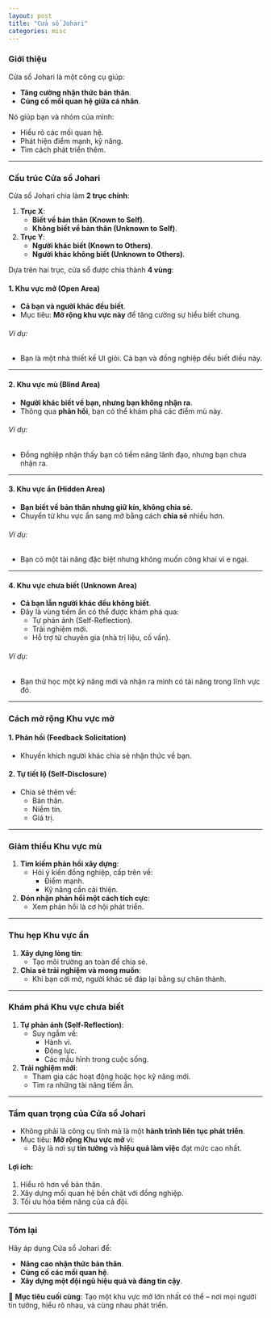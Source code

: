 ```yaml
---
layout: post
title: "Cửa sổ Johari"
categories: misc
---
```


### Giới thiệu

Cửa sổ Johari là một công cụ giúp:

- **Tăng cường nhận thức bản thân**.
- **Củng cố mối quan hệ giữa cá nhân**.

Nó giúp bạn và nhóm của mình:

- Hiểu rõ các mối quan hệ.
- Phát hiện điểm mạnh, kỹ năng.
- Tìm cách phát triển thêm.

---

### **Cấu trúc Cửa sổ Johari**

Cửa sổ Johari chia làm **2 trục chính**:

1. **Trục X**:
   - **Biết về bản thân (Known to Self)**.
   - **Không biết về bản thân (Unknown to Self)**.
2. **Trục Y**:
   - **Người khác biết (Known to Others)**.
   - **Người khác không biết (Unknown to Others)**.

Dựa trên hai trục, cửa sổ được chia thành **4 vùng**:

#### 1. **Khu vực mở (Open Area)**

- **Cả bạn và người khác đều biết**.
- Mục tiêu: **Mở rộng khu vực này** để tăng cường sự hiểu biết chung.

###### Ví dụ:

- Bạn là một nhà thiết kế UI giỏi. Cả bạn và đồng nghiệp đều biết điều này.

---

#### 2. **Khu vực mù (Blind Area)**

- **Người khác biết về bạn, nhưng bạn không nhận ra**.
- Thông qua **phản hồi**, bạn có thể khám phá các điểm mù này.

###### Ví dụ:

- Đồng nghiệp nhận thấy bạn có tiềm năng lãnh đạo, nhưng bạn chưa nhận ra.

---

#### 3. **Khu vực ẩn (Hidden Area)**

- **Bạn biết về bản thân nhưng giữ kín, không chia sẻ**.
- Chuyển từ khu vực ẩn sang mở bằng cách **chia sẻ** nhiều hơn.

###### Ví dụ:

- Bạn có một tài năng đặc biệt nhưng không muốn công khai vì e ngại.

---

#### 4. **Khu vực chưa biết (Unknown Area)**

- **Cả bạn lẫn người khác đều không biết**.
- Đây là vùng tiềm ẩn có thể được khám phá qua:
  - Tự phản ánh (Self-Reflection).
  - Trải nghiệm mới.
  - Hỗ trợ từ chuyên gia (nhà trị liệu, cố vấn).

###### Ví dụ:

- Bạn thử học một kỹ năng mới và nhận ra mình có tài năng trong lĩnh vực đó.

---

### **Cách mở rộng Khu vực mở**

#### 1. **Phản hồi (Feedback Solicitation)**

- Khuyến khích người khác chia sẻ nhận thức về bạn.

#### 2. **Tự tiết lộ (Self-Disclosure)**

- Chia sẻ thêm về:
  - Bản thân.
  - Niềm tin.
  - Giá trị.

---

### **Giảm thiểu Khu vực mù**

1. **Tìm kiếm phản hồi xây dựng**:
   - Hỏi ý kiến đồng nghiệp, cấp trên về:
     - Điểm mạnh.
     - Kỹ năng cần cải thiện.
2. **Đón nhận phản hồi một cách tích cực**:
   - Xem phản hồi là cơ hội phát triển.

---

### **Thu hẹp Khu vực ẩn**

1. **Xây dựng lòng tin**:
   - Tạo môi trường an toàn để chia sẻ.
2. **Chia sẻ trải nghiệm và mong muốn**:
   - Khi bạn cởi mở, người khác sẽ đáp lại bằng sự chân thành.

---

### **Khám phá Khu vực chưa biết**

1. **Tự phản ánh (Self-Reflection)**:
   - Suy ngẫm về:
     - Hành vi.
     - Động lực.
     - Các mẫu hình trong cuộc sống.
2. **Trải nghiệm mới**:
   - Tham gia các hoạt động hoặc học kỹ năng mới.
   - Tìm ra những tài năng tiềm ẩn.

---

### **Tầm quan trọng của Cửa sổ Johari**

- Không phải là công cụ tĩnh mà là một **hành trình liên tục phát triển**.
- Mục tiêu: **Mở rộng Khu vực mở** vì:
  - Đây là nơi sự **tin tưởng** và **hiệu quả làm việc** đạt mức cao nhất.

#### **Lợi ích:**

1. Hiểu rõ hơn về bản thân.
2. Xây dựng mối quan hệ bền chặt với đồng nghiệp.
3. Tối ưu hóa tiềm năng của cả đội.

---

### **Tóm lại**

Hãy áp dụng Cửa sổ Johari để:

- **Nâng cao nhận thức bản thân**.
- **Củng cố các mối quan hệ**.
- **Xây dựng một đội ngũ hiệu quả và đáng tin cậy**.

🎯 **Mục tiêu cuối cùng**: Tạo một khu vực mở lớn nhất có thể – nơi mọi người tin tưởng, hiểu rõ nhau, và cùng nhau phát triển.
